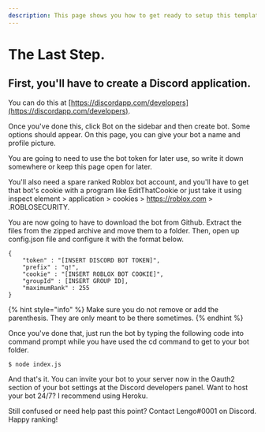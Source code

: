 ```yaml
---
description: This page shows you how to get ready to setup this template.
---
```


# The Last Step.

## First, you'll have to create a Discord application.

You can do this at [https://discordapp.com/developers](https://discordapp.com/developers).

Once you've done this, click Bot on the sidebar and then create bot. Some options should appear. On this page, you can give your bot a name and profile picture.

You are going to need to use the bot token for later use, so write it down somewhere or keep this page open for later.

You'll also need a spare ranked Roblox bot account, and you'll have to get that bot's cookie with a program like EditThatCookie or just take it using inspect element &gt; application &gt; cookies &gt; https://roblox.com &gt; .ROBLOSECURITY.

You are now going to have to download the bot from Github. Extract the files from the zipped archive and move them to a folder. Then, open up config.json file and configure it with the format below.

```
{
    "token" : "[INSERT DISCORD BOT TOKEN]",
    "prefix" : "q!",
    "cookie" : "[INSERT ROBLOX BOT COOKIE]",
    "groupId" : [INSERT GROUP ID],
    "maximumRank" : 255
}
```

{% hint style="info" %}
Make sure you do not remove or add the parenthesis. They are only meant to be there sometimes.
{% endhint %}

Once you've done that, just run the bot by typing the following code into command prompt while you have used the cd command to get to your bot folder.

```
$ node index.js
```

And that's it. You can invite your bot to your server now in the Oauth2 section of your bot settings at the Discord developers panel. Want to host your bot 24/7? I recommend using Heroku.

Still confused or need help past this point? Contact Lengo\#0001 on Discord. Happy ranking!

